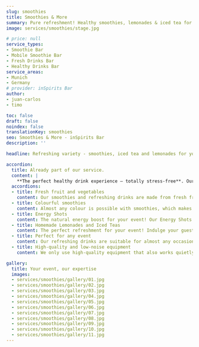 ```yaml
---
slug: smoothies
title: Smoothies & More
summary: Pure refreshment! Healthy smoothies, lemonades & iced tea for your event. The perfect companion for an energetic day.
image: services/smoothies/stage.jpg

# price: null
service_types:
- Smoothie Bar
- Mobile Smoothie Bar
- Fresh Drinks Bar
- Healthy Drinks Bar
service_areas:
- Munich
- Germany
# provider: inSpirits Bar
author:
- juan-carlos
- timo

toc: false
draft: false
noindex: false
translationKey: smoothies
seo: Smoothies & More - inSpirits Bar
description: ''

headline: Refreshing variety - smoothies, iced tea and lemonades for your event

accordion:
  title: Already part of our service.
  content: |
    **The perfect healthy drink experience – totally stress-free**. Our service package has you covered: From fresh, wholesome ingredients and revitalizing recipes to top-of-the-line equipment, professional setup and teardown, and our expert team. Simply enjoy your event – we'll handle all the healthy drink arrangements.
  accordions:
  - title: Fresh fruit and vegetables
    content: Our smoothies and refreshing drinks are made from fresh fruit and vegetables that are sourced regionally and seasonally wherever possible. In this way, we not only guarantee the best flavour, but also support local producers and protect the environment.
  - title: Colourful smoothies
    content: Almost any colour is possible with smoothies, which makes them ideal for matching your corporate identity (CI), for example. Whether bright green, vibrant red or sunny yellow - our smoothies are not only a treat for the palate, but also a real eye-catcher.
  - title: Energy Shots
    content: The natural energy boost for your event! Our Energy Shots are not only delicious but also healthy. With a variety of fruity and invigorating flavors, we have the perfect shot for every taste. Whether as a welcome drink or a quick pick-me-up, our Energy Shots ensure your guests stay energized and refreshed.
  - title: Homemade Lemonades and Iced Teas
    content: The perfect refreshment for your event! Indulge your guests with a variety of homemade beverages. Whether classic lemon-mint or exotic combinations, we'll create the perfect drink for every palate. Our lemonades and iced teas are not only delicious but also a refreshing change from the usual drinks.
  - title: Perfect for any event
    content: Our refreshing drinks are suitable for almost any occasion. Whether as a welcome drink in the morning, a light snack at lunchtime or a pick-me-up in the afternoon - we have the right drink for every time of day and every taste.
  - title: High-quality and low-noise equipment
    content: We only use high-quality equipment that also works quietly. This allows us to prepare our drinks as quietly as possible without disturbing your event.

gallery:
  title: Your event, our expertise
  images:
  - services/smoothies/gallery/01.jpg
  - services/smoothies/gallery/02.jpg
  - services/smoothies/gallery/03.jpg
  - services/smoothies/gallery/04.jpg
  - services/smoothies/gallery/05.jpg
  - services/smoothies/gallery/06.jpg
  - services/smoothies/gallery/07.jpg
  - services/smoothies/gallery/08.jpg
  - services/smoothies/gallery/09.jpg
  - services/smoothies/gallery/10.jpg
  - services/smoothies/gallery/11.jpg
---
```

